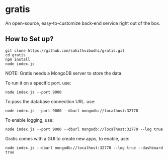 # gratis
An open-source, easy-to-customize back-end service right out of the box.

## How to Set up?
```
git clone https://github.com/sahithvibudhi/gratis.git
cd gratis
npm install
node index.js
```

NOTE: Gratis needs a MongoDB server to store the data.

To run it on a specific port. use:
```
node index.js --port 9000
```

To pass the database connection URL. use:
```
node index.js --port 9000 --dburl mongodb://localhost:32770 
```

To enable logging, use:
```
node index.js --port 9000 --dburl mongodb://localhost:32770 --log true
```

Gratis comes with a GUI to create new apps, to enable, use:
```
node index.js --dburl mongodb://localhost:32770 --log true --dashboard true
```
